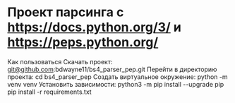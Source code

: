 # Проект парсинга c https://docs.python.org/3/ и https://peps.python.org/

Как пользоваться
Скачать проект:
git@github.com:bdwayne11/bs4_parser_pep.git
Перейти в директорию проекта:
cd bs4_parser_pep
Создать виртуальное окружение:
python -m venv venv
Установить зависимости:
python3 -m pip install --upgrade pip
pip install -r requirements.txt
